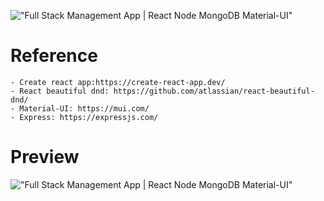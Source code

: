 !["Full Stack Management App | React Node MongoDB Material-UI"](https://github.com/yassine121212/repository/blob/branch/path/to/image.png "Full Stack Management App | React Node MongoDB Material-UI")



# Reference

    - Create react app:https://create-react-app.dev/
    - React beautiful dnd: https://github.com/atlassian/react-beautiful-dnd/
    - Material-UI: https://mui.com/
    - Express: https://expressjs.com/

# Preview

!["Full Stack Management App | React Node MongoDB Material-UI"](https://user-images.githubusercontent.com/67447840/177310521-764f8ff7-5e3d-4644-ac0a-273cf83e48aa.gif "Full Stack Management App | React Node MongoDB Material-UI")
